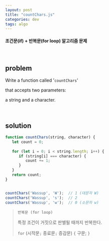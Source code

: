 ```yaml
---
layout: post
title: "countChars.js"
categories: dev
tags: algo
---
```


#### 조건문(if) + 반복문(for loop) 알고리즘 문제

<br>

## problem

Write a function called '`countChars`'

that accepts two parameters:

a string and a character.

<br>

## solution

```javascript
function countChars(string, character) {
   let count = 0;
   
   for (let i = 0; i < string.length; i++) {
      if (string[i] === character) {
         count += 1;
      }
   }
   return count;
}


countChars('Wassup', 'W');	// 1 (대문자 W)
countChars('Wassup', 's');	// 2
countChars('Wassup', 'w');	// 0 (소문자 w)
```

> `반복문 (for loop)`
>
> 특정 조건이 거짓으로 판별될 때까지 반복한다.
>
> `for` (시작문`;` 종료문`;` 증감문) `{` 구문; `}`

<br>